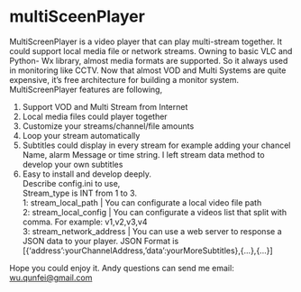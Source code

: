 multiSceenPlayer<br>
================

MultiScreenPlayer is a video player that can play multi-stream together. It could support local media file or network streams. Owning to basic VLC and Python- Wx library, almost media formats are supported. So it always used in monitoring like CCTV. Now that almost VOD and Multi Systems are quite expensive, it’s free architecture for building a monitor system.<br>
MultiScreenPlayer features are following,<br>
1. Support VOD and Multi Stream from Internet<br>
2. Local media files could player together<br>
3. Customize your streams/channel/file amounts<br>
4. Loop your stream automatically<br>
5. Subtitles could display in every stream for example adding your chancel Name, alarm Message or time string. I left stream data method to develop your own subtitles<br>
6. Easy to install and develop deeply.<br>
Describe config.ini to use,<br>
Stream_type is INT from 1 to 3.<br>
1: stream_local_path | You can configurate a local video file path<br>
2: stream_local_config | You can configurate a videos list that split with comma. For example: v1,v2,v3,v4<br>
3: stream_network_address | You can use a web server to response a JSON data to your player. JSON Format is [{‘address’:yourChannelAddress,’data’:yourMoreSubtitles},{...},{...}]<br>

Hope you could enjoy it. Andy questions can send me email:<br>
wu.qunfei@gmail.com<br>
